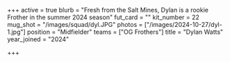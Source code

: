 +++
active = true
blurb = "Fresh from the Salt Mines, Dylan is a rookie Frother in the summer 2024 season"
fut_card = ""
kit_number = 22
mug_shot = "/images/squad/dyl.JPG"
photos = ["/images/2024-10-27/dyl-1.jpg"]
position = "Midfielder"
teams = ["OG Frothers"]
title = "Dylan Watts"
year_joined = "2024"

+++
